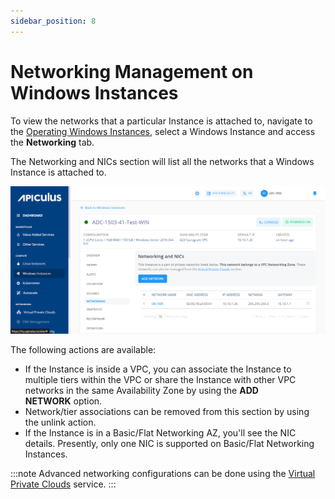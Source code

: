 ```yaml
---
sidebar_position: 8
---
```

# Networking Management on Windows Instances

To view the networks that a particular Instance is attached to, navigate to the [Operating Windows Instances](AboutWindowsInstances), select a Windows Instance and access the **Networking** tab.

The Networking and NICs section will list all the networks that a Windows Instance is attached to.

![Networking Management](img/NetworkingManagement.png)

The following actions are available:

- If the Instance is inside a VPC, you can associate the Instance to multiple tiers within the VPC or share the Instance with other VPC networks in the same Availability Zone by using the **ADD NETWORK** option.
- Network/tier associations can be removed from this section by using the unlink action.
- If the Instance is in a Basic/Flat Networking AZ, you'll see the NIC details. Presently, only one NIC is supported on Basic/Flat Networking Instances.

:::note
Advanced networking configurations can be done using the [Virtual Private Clouds](/docs/Subscribers/Networking/VirtualPrivateClouds/AboutVirtualPrivateClouds) service.
:::
